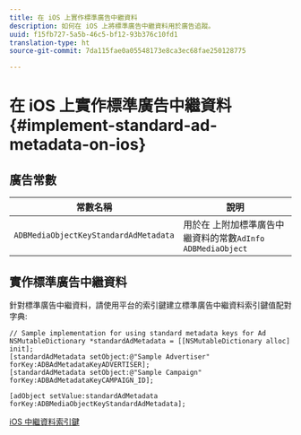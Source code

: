 ```yaml
---
title: 在 iOS 上實作標準廣告中繼資料
description: 如何在 iOS 上將標準廣告中繼資料用於廣告追蹤。
uuid: f15fb727-5a5b-46c5-bf12-93b376c10fd1
translation-type: ht
source-git-commit: 7da115fae0a05548173e8ca3ec68fae250128775

---
```



# 在 iOS 上實作標準廣告中繼資料{#implement-standard-ad-metadata-on-ios}

## 廣告常數

| 常數名稱 | 說明 |
|---|---|
| `ADBMediaObjectKeyStandardAdMetadata` | 用於在 上附加標準廣告中繼資料的常數`AdInfo ADBMediaObject` |

## 實作標準廣告中繼資料

針對標準廣告中繼資料，請使用平台的索引鍵建立標準廣告中繼資料索引鍵值配對字典:

```
// Sample implementation for using standard metadata keys for Ad 
NSMutableDictionary *standardAdMetadata = [[NSMutableDictionary alloc] init]; 
[standardAdMetadata setObject:@"Sample Advertiser" forKey:ADBAdMetadataKeyADVERTISER]; 
[standardAdMetadata setObject:@"Sample Campaign" forKey:ADBAdMetadataKeyCAMPAIGN_ID]; 
 
[adObject setValue:standardAdMetadata forKey:ADBMediaObjectKeyStandardAdMetadata];
```

[iOS 中繼資料索引鍵](/help/sdk-implement/track-av-playback/impl-std-metadata/ios-metadata-keys.md)
